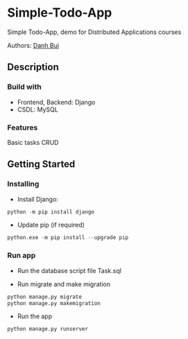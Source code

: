 # Simple-Todo-App
Simple Todo-App, demo for Distributed Applications courses

Authors: [Danh Bui](https://github.com/buicongdanh)

## Description
### Build with
- Frontend, Backend: Django
- CSDL: MySQL

### Features
Basic tasks CRUD

## Getting Started
### Installing
- Install Django:
```Python
python -m pip install django
```

- Update pip (if required)
```Python
python.exe -m pip install --upgrade pip
```

### Run app
- Run the database script file Task.sql

- Run migrate and make migration
```Python
python manage.py migrate
python manage.py makemigration
```
- Run the app
```Python
python manage.py runserver
```
